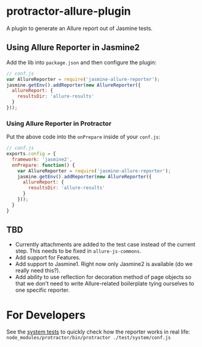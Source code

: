# protractor-allure-plugin
A plugin to generate an Allure report out of Jasmine tests.

## Using Allure Reporter in Jasmine2

Add the lib into `package.json` and then configure the plugin:

```js
// conf.js
var AllureReporter = require('jasmine-allure-reporter');
jasmine.getEnv().addReporter(new AllureReporter({
  allureReport: {
    resultsDir: 'allure-results'
  }
}));
```
### Using Allure Reporter in Protractor

Put the above code into the `onPrepare` inside of your `conf.js`:
```js
// conf.js
exports.config = {
  framework: 'jasmine2',
  onPrepare: function() {
    var AllureReporter = require('jasmine-allure-reporter');
    jasmine.getEnv().addReporter(new AllureReporter({
      allureReport: {
        resultsDir: 'allure-results'
      }
    }));
  }
}
```

## TBD
- Currently attachments are added to the test case instead of the current step. This needs to be fixed in 
 `allure-js-commons`.
- Add support for Features.
- Add support to Jasmine1. Right now only Jasmine2 is available (do we really need this?).
- Add ability to use reflection for decoration method of page objects so that we don't need to write Allure-related
 boilerplate tying ourselves to one specific reporter.

# For Developers

See the [system tests](test/system) to quickly check how the reporter works in real life:
`node_modules/protractor/bin/protractor ./test/system/conf.js`